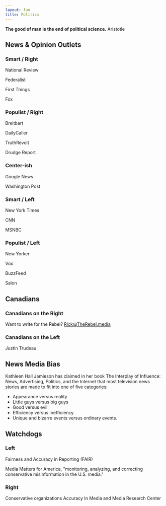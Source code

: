 ```yaml
---
layout: fun
title: Politics
---
```


**The good of man is the end of political science.** Aristotle



## News & Opinion Outlets

### Smart / Right
National Review

Federalist

First Things

Fox

### Populist / Right ##

Breitbart

DailyCaller

TruthRevolt

Drudge Report

### Center-ish ##

Google News

Washington Post

### Smart / Left ###

New York Times

CNN 

MSNBC


### Populist / Left ###

New Yorker

Vox

BuzzFeed

Salon


## Canadians

### Canadians on the Right

Want to write for the Rebel? Rick@TheRebel.media

### Canadians on the Left

Justin Trudeau

## News Media Bias

Kathleen Hall Jamieson has claimed in her book The Interplay of Influence: News, Advertising, Politics, and the Internet that most television news stories are made to fit into one of five categories:

- Appearance versus reality
- Little guys versus big guys
- Good versus evil
- Efficiency versus inefficiency
- Unique and bizarre events versus ordinary events.


## Watchdogs

### Left
Fairness and Accuracy in Reporting (FAIR)

Media Matters for America, "monitoring, analyzing, and correcting conservative misinformation in the U.S. media."

### Right

Conservative organizations Accuracy In Media and Media Research Center 